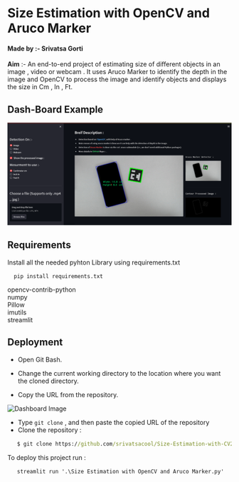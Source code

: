 
# **Size Estimation with OpenCV and Aruco Marker**
#### Made by :- Srivatsa Gorti

**Aim** :- An end-to-end project of estimating size of different objects in an image , video or webcam . It uses Aruco Marker to identify the depth in the image and OpenCV to process the image and identify objects and displays the size in Cm , In , Ft.


## Dash-Board Example

![Dashboard Display](images/display_dashboard.png)


## Requirements

Install all the needed pyhton Library using requirements.txt 

```
  pip install requirements.txt
```
opencv-contrib-python\
numpy\
Pillow\
imutils\
streamlit
    
## Deployment



- Open Git Bash.

- Change the current working directory to the location where you want the cloned directory.
- Copy the URL from the repository.  

![Dashboard Image](https://docs.github.com/assets/cb-33207/images/help/repository/https-url-clone-cli.png)
- Type `git clone` , and then paste the copied URL of the repository
- Clone the repository :

```cmd
   $ git clone https://github.com/srivatsacool/Size-Estimation-with-CV2-and-Aruco
```

To deploy this project run  :

```cmd
   streamlit run '.\Size Estimation with OpenCV and Aruco Marker.py'
```

